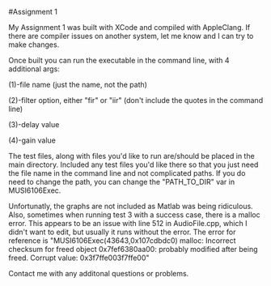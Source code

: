 #Assignment 1

My Assignment 1 was built with XCode and compiled with AppleClang. If there are compiler issues on another system, let me know and I can try to make changes. 

Once built you can run the executable in the command line, with 4 additional args:

(1)-file name (just the name, not the path)

(2)-filter option, either "fir" or "iir" (don't include the quotes in the command line)

(3)-delay value

(4)-gain value


The test files, along with files you'd like to run are/should be placed in the main directory. Included any test files you'd like there so that you just need the file name in the command line and not complicated paths. If you do need to change the path, you can change the "PATH\_TO\_DIR" var in MUSI6106Exec. 

Unfortunatly, the graphs are not included as Matlab was being ridiculous. Also, sometimes when running test 3 with a success case, there is a malloc error. This appears to be an issue with line 512 in AudioFile.cpp, which I didn't want to edit, but usually it runs without the error. The error for reference is "MUSI6106Exec(43643,0x107cdbdc0) malloc: Incorrect checksum for freed object 0x7fef6380aa00: probably modified after being freed.
Corrupt value: 0x3f7ffe003f7ffe00"

Contact me with any additonal questions or problems.
